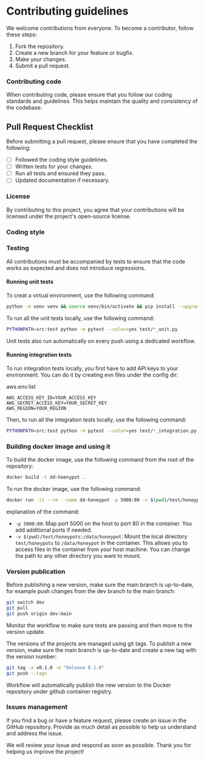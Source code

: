 # Contributing guidelines

We welcome contributions from everyone. To become a contributor, follow these steps:

1. Fork the repository.
2. Create a new branch for your feature or bugfix.
3. Make your changes.
4. Submit a pull request.

### Contributing code

When contributing code, please ensure that you follow our coding standards and guidelines. This helps maintain the quality and consistency of the codebase.

## Pull Request Checklist

Before submitting a pull request, please ensure that you have completed the following:

- [ ] Followed the coding style guidelines.
- [ ] Written tests for your changes.
- [ ] Run all tests and ensured they pass.
- [ ] Updated documentation if necessary.

### License

By contributing to this project, you agree that your contributions will be licensed under the project's open-source license.

### Coding style

### Testing

All contributions must be accompanied by tests to ensure that the code works as expected and does not introduce regressions.

#### Running unit tests
To creat a virtual environment, use the following command:
```sh
python -m venv venv && source venv/bin/activate && pip install --upgrade pip && pip install -r requirements.txt --upgrade && pip install -r test/test.requirements.txt --upgrade
```

To run all the unit tests locally, use the following command:
```sh
PYTHONPATH=src:test python -m pytest --color=yes test/*_unit.py
```
Unit tests also run automatically on every push using a dedicated workflow.

#### Running integration tests
To run integration tests locally, you first have to add API keys to your environment. You can do it by creating evn files under the config dir: 

aws.env.list
```
AWS_ACCESS_KEY_ID=YOUR_ACCESS_KEY
AWS_SECRET_ACCESS_KEY=YOUR_SECRET_KEY
AWS_REGION=YOUR_REGION
```
Then, to run all the integration tests locally, use the following command:

```sh
PYTHONPATH=src:test python -m pytest --color=yes test/*_integration.py
```

### Building docker image and using it
To build the docker image, use the following command from the root of the repository:
```sh
docker build -t dd-hoenypot .
```
To run the docker image, use the following command:
```sh
docker run -it --rm --name dd-honeypot -p 5000:80 -v $(pwd)/test/honeypots:/data/honeypot dd-hoenypot
```
explanation of the command:
- `-p 5000:80`: Map port 5000 on the host to port 80 in the container. You add additional ports if needed.
- `-v $(pwd)/test/honeypots:/data/honeypot`: Mount the local directory `test/honeypots` to `/data/honeypot` in the container. This allows you to access files in the container from your host machine. You can change the path to any other directory you want to mount.

### Version publication

Before publishing a new version, make sure the main branch is up-to-date, for example push changes from the dev branch to the main branch:
```sh
git switch dev
git pull
git push origin dev:main
```
Monitor the workflow to make sure tests are passing and then move to the version update.

The versions of the projects are managed using git tags. To publish a new version, make sure the main branch is up-to-date and create a new tag with the version number:
```sh
git tag -a v0.1.0 -m "Release 0.1.0"
git push --tags
```
Workflow will automatically publish the new version to the Docker repository under github container registry.

### Issues management

If you find a bug or have a feature request, please create an issue in the GitHub repository. Provide as much detail as possible to help us understand and address the issue.

We will review your issue and respond as soon as possible. Thank you for helping us improve the project!
